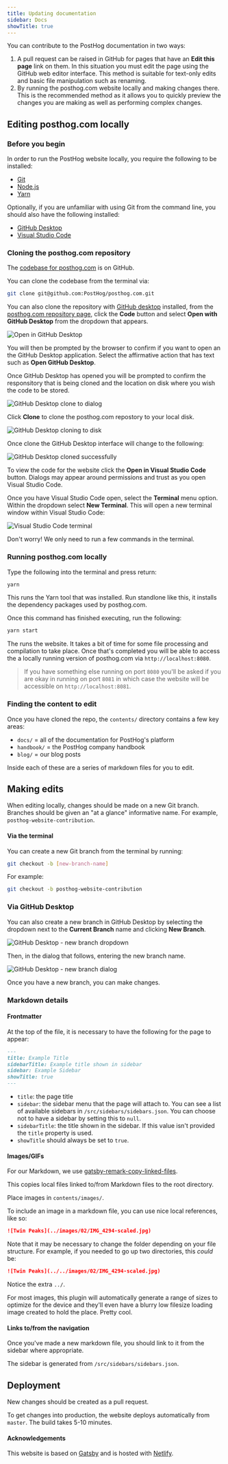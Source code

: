```yaml
---
title: Updating documentation
sidebar: Docs
showTitle: true
---
```



You can contribute to the PostHog documentation in two ways:

1. A pull request can be raised in GitHub for pages that have an **Edit this page** link on them. In this situation you must edit the page using the GitHub web editor interface. This method is suitable for text-only edits and basic file manipulation such as renaming.
2. By running the posthog.com website locally and making changes there. This is the recommended method as it allows you to quickly preview the changes you are making as well as performing complex changes.

## Editing posthog.com locally

### Before you begin

In order to run the PostHog website locally, you require the following to be installed:

- [Git](https://git-scm.com/book/en/v2/Getting-Started-Installing-Git)
- [Node.js](https://nodejs.org/en/download/)
- [Yarn](https://classic.yarnpkg.com/en/docs/install)

Optionally, if you are unfamiliar with using Git from the command line, you should also have the following installed:

- [GitHub Desktop](https://desktop.github.com/)
- [Visual Studio Code](https://code.visualstudio.com/download)

### Cloning the posthog.com repository

The [codebase for posthog.com](https://github.com/PostHog/posthog.com) is on GitHub.

You can clone the codebase from the terminal via:

```bash
git clone git@github.com:PostHog/posthog.com.git
```

<HiddenSection headingType='h3' title='Cloning using GitHub Desktop'>

You can also clone the repository with [GitHub desktop](https://desktop.github.com/) installed, from the [posthog.com repository page](https://github.com/PostHog/posthog.com), click the **Code** button and select **Open with GitHub Desktop** from the dropdown that appears.

![Open in GitHub Desktop](../../images/docs/contribute/open-in-github-desktop.png)

You will then be prompted by the browser to confirm if you want to open an the GitHub Desktop application. Select the affirmative action that has text such as **Open GitHub Desktop**.

Once GitHub Desktop has opened you will be prompted to confirm the responsitory that is being cloned and the location on disk where you wish the code to be stored.

![GitHub Desktop clone to dialog](../../images/docs/contribute/github-desktop-clone-repo.png)

Click **Clone** to clone the posthog.com repostory to your local disk.

![GitHub Desktop cloning to disk](../../images/docs/contribute/github-desktop-cloning-to-disk.png)

Once clone the GitHub Desktop interface will change to the following:

![GitHub Desktop cloned successfully](../../images/docs/contribute/github-desktop-cloned.png)

To view the code for the website click the **Open in Visual Studio Code** button. Dialogs may appear around permissions and trust as you open Visual Studio Code.

Once you have Visual Studio Code open, select the **Terminal** menu option. Within the dropdown select **New Terminal**. This will open a new terminal window within Visual Studio Code:

![Visual Studio Code terminal](../../images/docs/contribute/visual-studio-code-terminal.png)

Don't worry! We only need to run a few commands in the terminal.

</HiddenSection>

### Running posthog.com locally

Type the following into the terminal and press return:

```bash
yarn
```

This runs the Yarn tool that was installed. Run standlone like this, it installs the dependency packages used by posthog.com.

Once this command has finished executing, run the following:

```bash
yarn start
```

The runs the website. It takes a bit of time for some file processing and compilation to take place. Once that's completed you will be able to access the a locally running version of posthog.com via `http://localhost:8080`.

> If you have something else running on port `8080` you'll be asked if you are okay in running on port `8081` in which case the website will be accessible on `http://localhost:8081`.

### Finding the content to edit

Once you have cloned the repo, the `contents/` directory contains a few key areas:

* `docs/` = all of the documentation for PostHog's platform
* `handbook/` = the PostHog company handbook
* `blog/` = our blog posts

Inside each of these are a series of markdown files for you to edit.

## Making edits

When editing locally, changes should be made on a new Git branch. Branches should be given an "at a glance" informative name. For example, `posthog-website-contribution`.

<HiddenSection headingType='h3' title='Creating a new Git branch'>

#### Via the terminal

You can create a new Git branch from the terminal by running:

```bash
git checkout -b [new-branch-name]
```

For example:

```bash
git checkout -b posthog-website-contribution
```

### Via GitHub Desktop

You can also create a new branch in GitHub Desktop by selecting the dropdown next to the **Current Branch** name and clicking **New Branch**.

![GitHub Desktop - new branch dropdown](../../images/docs/contribute/github-desktop-new-branch-dropdown.png)

Then, in the dialog that follows, entering the new branch name.

![GitHub Desktop - new branch dialog](../../images/docs/contribute/visual-studio-code-new-branch-dialog.png)

Once you have a new branch, you can make changes.

</HiddenSection>

### Markdown details

#### Frontmatter

At the top of the file, it is necessary to have the following for the page to appear:

```markdown
---
title: Example Title
sidebarTitle: Example title shown in sidebar
sidebar: Example Sidebar
showTitle: true
---
```

- `title`: the page title
- `sidebar`: the sidebar menu that the page will attach to. You can see a list of available sidebars in `/src/sidebars/sidebars.json`. You can choose not to have a sidebar by setting this to `null`.
- `sidebarTitle`: the title shown in the sidebar. If this value isn't provided the `title` property is used.
- `showTitle` should always be set to `true`.

#### Images/GIFs

For our Markdown, we use [gatsby-remark-copy-linked-files](https://www.gatsbyjs.org/packages/gatsby-remark-copy-linked-files/).

This copies local files linked to/from Markdown files to the root directory.

Place images in `contents/images/`.

To include an image in a markdown file, you can use nice local references, like so:

```markdown
![Twin Peaks](../images/02/IMG_4294-scaled.jpg)
```

Note that it may be necessary to change the folder depending on your file structure. For example, if you needed to go up two directories, this *could* be:

```markdown
![Twin Peaks](../../images/02/IMG_4294-scaled.jpg)
```

Notice the extra ```../```.

For most images, this plugin will automatically generate a range of sizes to optimize for the device and they'll even have a blurry low filesize loading image created to hold the place. Pretty cool.

#### Links to/from the navigation

Once you've made a new markdown file, you should link to it from the sidebar where appropriate.

The sidebar is generated from `/src/sidebars/sidebars.json`.

## Deployment

New changes should be created as a pull request.

To get changes into production, the website deploys automatically from `master`. The build takes 5-10 minutes.

#### Acknowledgements

This website is based on [Gatsby](https://gatsbyjs.org) and is hosted with [Netlify](https://www.netlify.com/).

